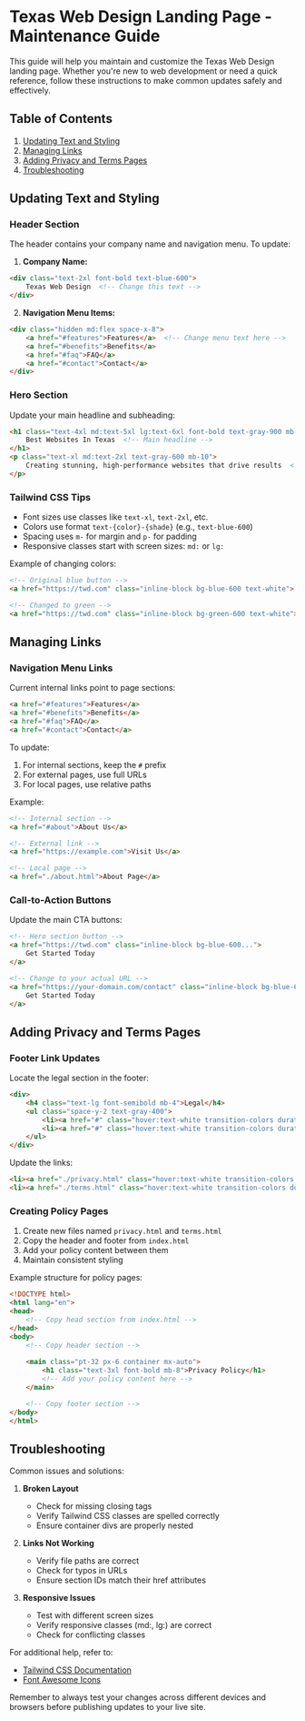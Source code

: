# Texas Web Design Landing Page - Maintenance Guide

This guide will help you maintain and customize the Texas Web Design landing page. Whether you're new to web development or need a quick reference, follow these instructions to make common updates safely and effectively.

## Table of Contents
1. [Updating Text and Styling](#updating-text-and-styling)
2. [Managing Links](#managing-links)
3. [Adding Privacy and Terms Pages](#adding-privacy-and-terms-pages)
4. [Troubleshooting](#troubleshooting)

## Updating Text and Styling

### Header Section
The header contains your company name and navigation menu. To update:

1. **Company Name:**
```html
<div class="text-2xl font-bold text-blue-600">
    Texas Web Design  <!-- Change this text -->
</div>
```

2. **Navigation Menu Items:**
```html
<div class="hidden md:flex space-x-8">
    <a href="#features">Features</a>  <!-- Change menu text here -->
    <a href="#benefits">Benefits</a>
    <a href="#faq">FAQ</a>
    <a href="#contact">Contact</a>
</div>
```

### Hero Section
Update your main headline and subheading:
```html
<h1 class="text-4xl md:text-5xl lg:text-6xl font-bold text-gray-900 mb-6 leading-tight">
    Best Websites In Texas  <!-- Main headline -->
</h1>
<p class="text-xl md:text-2xl text-gray-600 mb-10">
    Creating stunning, high-performance websites that drive results  <!-- Subheading -->
</p>
```

### Tailwind CSS Tips
- Font sizes use classes like `text-xl`, `text-2xl`, etc.
- Colors use format `text-{color}-{shade}` (e.g., `text-blue-600`)
- Spacing uses `m-` for margin and `p-` for padding
- Responsive classes start with screen sizes: `md:` or `lg:`

Example of changing colors:
```html
<!-- Original blue button -->
<a href="https://twd.com" class="inline-block bg-blue-600 text-white">

<!-- Changed to green -->
<a href="https://twd.com" class="inline-block bg-green-600 text-white">
```

## Managing Links

### Navigation Menu Links
Current internal links point to page sections:
```html
<a href="#features">Features</a>
<a href="#benefits">Benefits</a>
<a href="#faq">FAQ</a>
<a href="#contact">Contact</a>
```

To update:
1. For internal sections, keep the `#` prefix
2. For external pages, use full URLs
3. For local pages, use relative paths

Example:
```html
<!-- Internal section -->
<a href="#about">About Us</a>

<!-- External link -->
<a href="https://example.com">Visit Us</a>

<!-- Local page -->
<a href="./about.html">About Page</a>
```

### Call-to-Action Buttons
Update the main CTA buttons:
```html
<!-- Hero section button -->
<a href="https://twd.com" class="inline-block bg-blue-600...">
    Get Started Today
</a>

<!-- Change to your actual URL -->
<a href="https://your-domain.com/contact" class="inline-block bg-blue-600...">
    Get Started Today
</a>
```

## Adding Privacy and Terms Pages

### Footer Link Updates
Locate the legal section in the footer:
```html
<div>
    <h4 class="text-lg font-semibold mb-4">Legal</h4>
    <ul class="space-y-2 text-gray-400">
        <li><a href="#" class="hover:text-white transition-colors duration-300">Privacy Policy</a></li>
        <li><a href="#" class="hover:text-white transition-colors duration-300">Terms of Service</a></li>
    </ul>
</div>
```

Update the links:
```html
<li><a href="./privacy.html" class="hover:text-white transition-colors duration-300">Privacy Policy</a></li>
<li><a href="./terms.html" class="hover:text-white transition-colors duration-300">Terms of Service</a></li>
```

### Creating Policy Pages
1. Create new files named `privacy.html` and `terms.html`
2. Copy the header and footer from `index.html`
3. Add your policy content between them
4. Maintain consistent styling

Example structure for policy pages:
```html
<!DOCTYPE html>
<html lang="en">
<head>
    <!-- Copy head section from index.html -->
</head>
<body>
    <!-- Copy header section -->
    
    <main class="pt-32 px-6 container mx-auto">
        <h1 class="text-3xl font-bold mb-8">Privacy Policy</h1>
        <!-- Add your policy content here -->
    </main>

    <!-- Copy footer section -->
</body>
</html>
```

## Troubleshooting

Common issues and solutions:

1. **Broken Layout**
   - Check for missing closing tags
   - Verify Tailwind CSS classes are spelled correctly
   - Ensure container divs are properly nested

2. **Links Not Working**
   - Verify file paths are correct
   - Check for typos in URLs
   - Ensure section IDs match their href attributes

3. **Responsive Issues**
   - Test with different screen sizes
   - Verify responsive classes (md:, lg:) are correct
   - Check for conflicting classes

For additional help, refer to:
- [Tailwind CSS Documentation](https://tailwindcss.com/docs)
- [Font Awesome Icons](https://fontawesome.com/icons)

Remember to always test your changes across different devices and browsers before publishing updates to your live site.